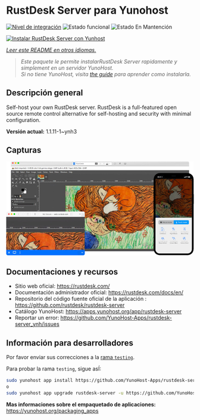 <!--
Este archivo README esta generado automaticamente<https://github.com/YunoHost/apps/tree/master/tools/readme_generator>
No se debe editar a mano.
-->

# RustDesk Server para Yunohost

[![Nivel de integración](https://dash.yunohost.org/integration/rustdesk-server.svg)](https://ci-apps.yunohost.org/ci/apps/rustdesk-server/) ![Estado funcional](https://ci-apps.yunohost.org/ci/badges/rustdesk-server.status.svg) ![Estado En Mantención](https://ci-apps.yunohost.org/ci/badges/rustdesk-server.maintain.svg)

[![Instalar RustDesk Server con Yunhost](https://install-app.yunohost.org/install-with-yunohost.svg)](https://install-app.yunohost.org/?app=rustdesk-server)

*[Leer este README en otros idiomas.](./ALL_README.md)*

> *Este paquete le permite instalarRustDesk Server rapidamente y simplement en un servidor YunoHost.*  
> *Si no tiene YunoHost, visita [the guide](https://yunohost.org/install) para aprender como instalarla.*

## Descripción general

Self-host your own RustDesk server. RustDesk is a full-featured open source remote control alternative for self-hosting and security with minimal configuration.

**Versión actual:** 1.1.11-1~ynh3

## Capturas

![Captura de RustDesk Server](./doc/screenshots/screenshot.png)

## Documentaciones y recursos

- Sitio web oficial: <https://rustdesk.com/>
- Documentación administrador oficial: <https://rustdesk.com/docs/en/>
- Repositorio del código fuente oficial de la aplicación : <https://github.com/rustdesk/rustdesk-server>
- Catálogo YunoHost: <https://apps.yunohost.org/app/rustdesk-server>
- Reportar un error: <https://github.com/YunoHost-Apps/rustdesk-server_ynh/issues>

## Información para desarrolladores

Por favor enviar sus correcciones a la [rama `testing`](https://github.com/YunoHost-Apps/rustdesk-server_ynh/tree/testing).

Para probar la rama `testing`, sigue asÍ:

```bash
sudo yunohost app install https://github.com/YunoHost-Apps/rustdesk-server_ynh/tree/testing --debug
o
sudo yunohost app upgrade rustdesk-server -u https://github.com/YunoHost-Apps/rustdesk-server_ynh/tree/testing --debug
```

**Mas informaciones sobre el empaquetado de aplicaciones:** <https://yunohost.org/packaging_apps>
